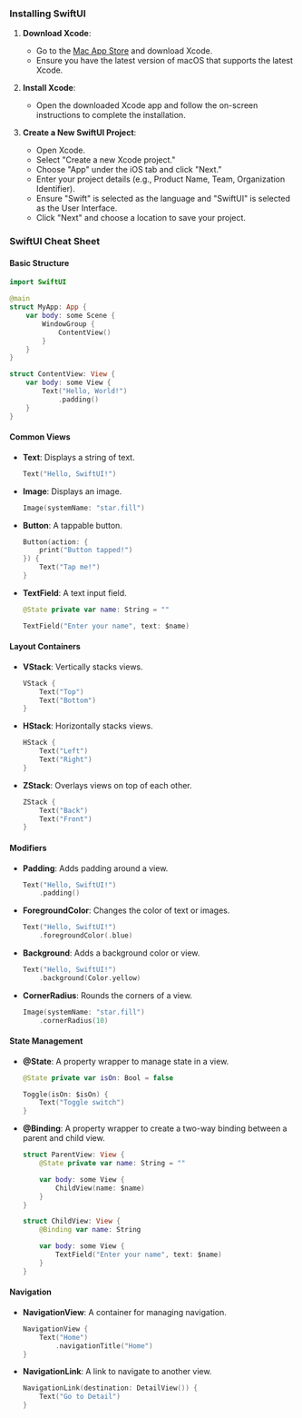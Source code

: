 ### **Installing SwiftUI**

1. **Download Xcode**:

   - Go to the [Mac App Store](https://apps.apple.com/us/app/xcode/id497799835?mt=12) and download Xcode.
   - Ensure you have the latest version of macOS that supports the latest Xcode.

2. **Install Xcode**:

   - Open the downloaded Xcode app and follow the on-screen instructions to complete the installation.

3. **Create a New SwiftUI Project**:
   - Open Xcode.
   - Select "Create a new Xcode project."
   - Choose "App" under the iOS tab and click "Next."
   - Enter your project details (e.g., Product Name, Team, Organization Identifier).
   - Ensure "Swift" is selected as the language and "SwiftUI" is selected as the User Interface.
   - Click "Next" and choose a location to save your project.

### **SwiftUI Cheat Sheet**

#### **Basic Structure**

```swift
import SwiftUI

@main
struct MyApp: App {
    var body: some Scene {
        WindowGroup {
            ContentView()
        }
    }
}

struct ContentView: View {
    var body: some View {
        Text("Hello, World!")
            .padding()
    }
}
```

#### **Common Views**

- **Text**: Displays a string of text.

  ```swift
  Text("Hello, SwiftUI!")
  ```

- **Image**: Displays an image.

  ```swift
  Image(systemName: "star.fill")
  ```

- **Button**: A tappable button.

  ```swift
  Button(action: {
      print("Button tapped!")
  }) {
      Text("Tap me!")
  }
  ```

- **TextField**: A text input field.

  ```swift
  @State private var name: String = ""

  TextField("Enter your name", text: $name)
  ```

#### **Layout Containers**

- **VStack**: Vertically stacks views.

  ```swift
  VStack {
      Text("Top")
      Text("Bottom")
  }
  ```

- **HStack**: Horizontally stacks views.

  ```swift
  HStack {
      Text("Left")
      Text("Right")
  }
  ```

- **ZStack**: Overlays views on top of each other.
  ```swift
  ZStack {
      Text("Back")
      Text("Front")
  }
  ```

#### **Modifiers**

- **Padding**: Adds padding around a view.

  ```swift
  Text("Hello, SwiftUI!")
      .padding()
  ```

- **ForegroundColor**: Changes the color of text or images.

  ```swift
  Text("Hello, SwiftUI!")
      .foregroundColor(.blue)
  ```

- **Background**: Adds a background color or view.

  ```swift
  Text("Hello, SwiftUI!")
      .background(Color.yellow)
  ```

- **CornerRadius**: Rounds the corners of a view.
  ```swift
  Image(systemName: "star.fill")
      .cornerRadius(10)
  ```

#### **State Management**

- **@State**: A property wrapper to manage state in a view.

  ```swift
  @State private var isOn: Bool = false

  Toggle(isOn: $isOn) {
      Text("Toggle switch")
  }
  ```

- **@Binding**: A property wrapper to create a two-way binding between a parent and child view.

  ```swift
  struct ParentView: View {
      @State private var name: String = ""

      var body: some View {
          ChildView(name: $name)
      }
  }

  struct ChildView: View {
      @Binding var name: String

      var body: some View {
          TextField("Enter your name", text: $name)
      }
  }
  ```

#### **Navigation**

- **NavigationView**: A container for managing navigation.

  ```swift
  NavigationView {
      Text("Home")
          .navigationTitle("Home")
  }
  ```

- **NavigationLink**: A link to navigate to another view.
  ```swift
  NavigationLink(destination: DetailView()) {
      Text("Go to Detail")
  }
  ```
